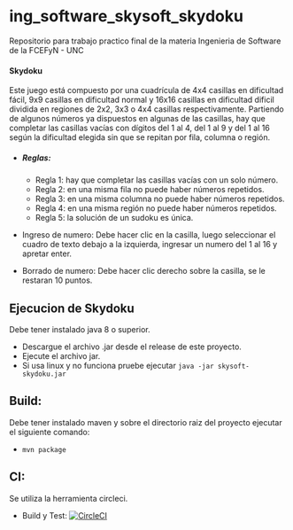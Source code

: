 # ing_software_skysoft_skydoku
Repositorio para trabajo practico final de la materia Ingenieria de Software de la FCEFyN - UNC

#### Skydoku
Este juego está compuesto por una cuadrícula de 4x4 casillas
en dificultad fácil, 9x9 casillas en dificultad normal y 16x16 casillas
en dificultad dificil dividida en regiones de 2x2, 3x3 o 4x4 casillas
respectivamente.
Partiendo de algunos números ya dispuestos en algunas de las casillas,
hay que completar las casillas vacías con dígitos del 1 al 4, del 1 al 9
y del 1 al 16 según la dificultad elegida sin que se repitan por fila, columna
o región.

- ##### Reglas:

    - Regla 1: hay que completar las casillas vacías con un solo número.
    - Regla 2: en una misma fila no puede haber números repetidos.
    - Regla 3: en una misma columna no puede haber números repetidos.
    - Regla 4: en una misma región no puede haber números repetidos.
    - Regla 5: la solución de un sudoku es única.

- Ingreso de numero:
  Debe hacer clic en la casilla, luego seleccionar el cuadro de texto debajo
  a la izquierda, ingresar un numero del 1 al 16 y apretar enter.

- Borrado de numero:
  Debe hacer clic derecho sobre la casilla, se le restaran 10 puntos.

## Ejecucion de Skydoku
Debe tener instalado java 8 o superior.

- Descargue el archivo .jar desde el release de este proyecto.
- Ejecute el archivo jar.
- Si usa linux y no funciona pruebe ejecutar `java -jar skysoft-skydoku.jar`

## Build:
Debe tener instalado maven y sobre el directorio raiz del proyecto ejecutar el siguiente comando:

- ```mvn package```

## CI:
Se utiliza la herramienta circleci.
- Build y Test: [![CircleCI](https://circleci.com/gh/JCLosano/ing_software_skysoft_skydoku/tree/main.svg?style=svg)](https://circleci.com/gh/JCLosano/ing_software_skysoft_skydoku/tree/main)
